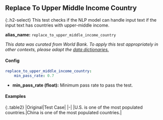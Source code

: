 
## Replace To Upper Middle Income Country

<div class="main-docs" markdown="1"><div class="h3-box" markdown="1">

{:.h2-select}
This test checks if the NLP model can handle input text if the input text has countries with upper-middle income.

**alias_name:** `replace_to_upper_middle_income_country`

<em>This data was curated from World Bank. To apply this test appropriately in other contexts, please adapt the [data dictionaries.](https://github.com/JohnSnowLabs/nlptest/blob/main/nlptest/transform/utils.py)</em>

</div><div class="h3-box" markdown="1">

#### Config
```yaml
replace_to_upper_middle_income_country:
    min_pass_rate: 0.7
```
- **min_pass_rate (float):** Minimum pass rate to pass the test.

#### Examples

{:.table2}
|Original|Test Case|
|-|
|U.S. is one of the most populated countries.|China is one of the most populated countries.|


</div></div>